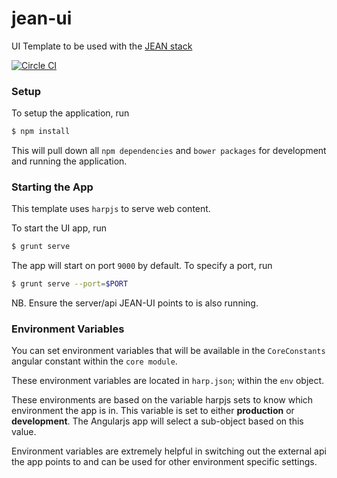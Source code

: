 jean-ui
=======

UI Template to be used with the [JEAN stack](https://github.com/medullan/jean)

[![Circle CI](https://circleci.com/gh/medullan/jean-ui.svg?style=svg)](https://circleci.com/gh/medullan/jean-ui)

### Setup

To setup the application, run

```bash
$ npm install
```
This will pull down all `npm dependencies` and `bower packages` for development and running the application.

### Starting the App

This template uses `harpjs` to serve web content.

To start the UI app, run
```bash
$ grunt serve
```
The app will start on port `9000` by default.
To specify a port, run
```bash
$ grunt serve --port=$PORT
```
NB. Ensure the server/api JEAN-UI points to is also running.

### Environment Variables
You can set environment variables that will be available in the `CoreConstants` angular constant within the `core module`.

These environment variables are located in `harp.json`; within the `env` object.

These environments are based on the variable harpjs sets to know which environment the app is in.
This variable is set to either **production** or **development**. The Angularjs app will select a sub-object based on this value.

Environment variables are extremely helpful in switching out the external api the app points to and can be used for other environment specific settings.
